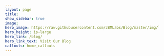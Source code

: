 ```yaml
---
layout: page
title:
show_sidebar: true
image:
hero_image: https://raw.githubusercontent.com/3BMLabs/Blog/master/img/labs.jpg
hero_height: is-large
hero_link: /blog/
hero_link_text: Visit Our Blog
callouts: home_callouts
---
```

